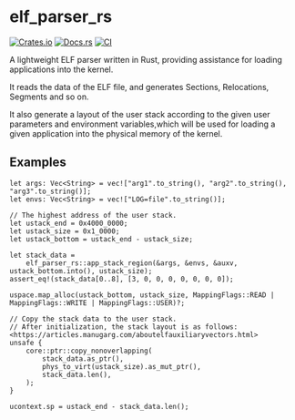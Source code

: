 # elf_parser_rs

[![Crates.io](https://img.shields.io/crates/v/elf_parser_rs)](https://crates.io/crates/elf_parser_rs)
[![Docs.rs](https://docs.rs/elf_parser_rs/badge.svg)](https://docs.rs/elf_parser_rs)
[![CI](https://github.com/Azure-stars/elf_parser_rs/actions/workflows/ci.yml/badge.svg?branch=main)](https://github.com/Azure-stars/elf_parser_rs/actions/workflows/ci.yml)

A lightweight ELF parser written in Rust, providing assistance for loading applications into the kernel.

It reads the data of the ELF file, and generates Sections, Relocations, Segments and so on.

It also generate a layout of the user stack according to the given user parameters and environment variables,which will be 
used for loading a given application into the physical memory of the kernel.

## Examples

```rust,ignore
let args: Vec<String> = vec!["arg1".to_string(), "arg2".to_string(), "arg3".to_string()];
let envs: Vec<String> = vec!["LOG=file".to_string()];

// The highest address of the user stack.
let ustack_end = 0x4000_0000;
let ustack_size = 0x1_0000;
let ustack_bottom = ustack_end - ustack_size;

let stack_data =
    elf_parser_rs::app_stack_region(&args, &envs, &auxv, ustack_bottom.into(), ustack_size);
assert_eq!(stack_data[0..8], [3, 0, 0, 0, 0, 0, 0, 0]);

uspace.map_alloc(ustack_bottom, ustack_size, MappingFlags::READ | MappingFlags::WRITE | MappingFlags::USER)?;

// Copy the stack data to the user stack.
// After initialization, the stack layout is as follows: <https://articles.manugarg.com/aboutelfauxiliaryvectors.html>
unsafe {
    core::ptr::copy_nonoverlapping(
        stack_data.as_ptr(),
        phys_to_virt(ustack_size).as_mut_ptr(),
        stack_data.len(),
    );
}

ucontext.sp = ustack_end - stack_data.len();

```